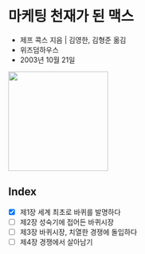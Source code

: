 # 마케팅 천재가 된 맥스

* 제프 콕스 지음 | 김영한, 김형준 옮김
* 위즈덤하우스
* 2003년 10월 21일

<img src="http://image.yes24.com/momo/TopCate11/MidCate01/1000087.jpg" width="200"/>

## Index

- [x] 제1장 세계 최초로 바퀴를 발명하다
- [ ] 제2장 성숙기에 접어든 바퀴시장
- [ ] 제3장 바퀴시장, 치열한 경쟁에 돌입하다
- [ ] 제4장 경쟁에서 살아남기
